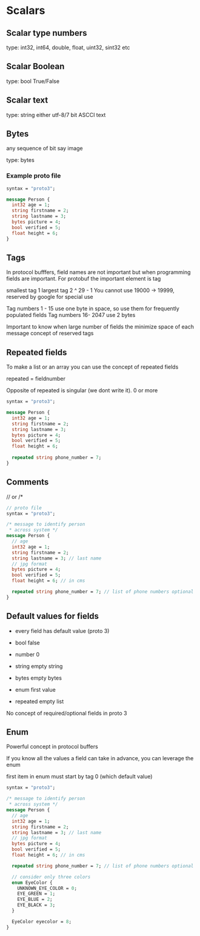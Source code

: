 # Scalars

## Scalar type numbers

type: int32, int64, double, float, uint32, sint32 etc


## Scalar Boolean

type: bool
True/False

## Scalar text

type: string
either utf-8/7 bit ASCCI text


## Bytes

any sequence of bit say image

type: bytes

### Example proto file

```proto
syntax = "proto3";

message Person {
  int32 age = 1;
  string firstname = 2;
  string lastname = 3;
  bytes picture = 4;
  bool verified = 5;
  float height = 6;
}
```

## Tags

In protocol bufffers, field names are not important but when programming fields are important. For protobuf the important element is tag

smallest tag 1
largest tag 2 ^ 29 - 1
You cannot use 19000 -> 19999, reserved by google for special use

Tag numbers 1 -  15 use one byte in space, so use them for frequently populated fields
Tag numbers 16- 2047 use 2 bytes

Important to know when large number of fields the minimize space of each message
concept of reserved tags


## Repeated fields

To make a list or an array you can use the concept of repeated fields

repeated <type> <name> = fieldnumber
  
Opposite of repeated is singular (we dont write it). 0 or more

```proto
syntax = "proto3";

message Person {
  int32 age = 1;
  string firstname = 2;
  string lastname = 3;
  bytes picture = 4;
  bool verified = 5;
  float height = 6;
  
  repeated string phone_number = 7;
}
```

## Comments

// or /*

```proto
// proto file
syntax = "proto3";

/* message to identify person
 * across system */
message Person {
  // age
  int32 age = 1;
  string firstname = 2;
  string lastname = 3; // last name
  // jpg format
  bytes picture = 4;
  bool verified = 5;
  float height = 6; // in cms

  repeated string phone_number = 7; // list of phone numbers optional
}
```

## Default values for fields

* every field has default value (proto 3)

* bool false

* number 0

* string empty string

* bytes empty bytes

* enum first value

* repeated empty list

No concept of required/optional fields in proto 3

## Enum

Powerful concept in protocol buffers

If you know all the values a field can take in advance, you can leverage the enum

first item in enum must start by tag 0 (which default value)

```proto
syntax = "proto3";

/* message to identify person
 * across system */
message Person {
  // age
  int32 age = 1;
  string firstname = 2;
  string lastname = 3; // last name
  // jpg format
  bytes picture = 4;
  bool verified = 5;
  float height = 6; // in cms

  repeated string phone_number = 7; // list of phone numbers optional

  // consider only three colors
  enum EyeColor {
    UNKNOWN_EYE_COLOR = 0;
    EYE_GREEN = 1;
    EYE_BLUE = 2;
    EYE_BLACK = 3;
  }

  EyeColor eyecolor = 8;
}
```
